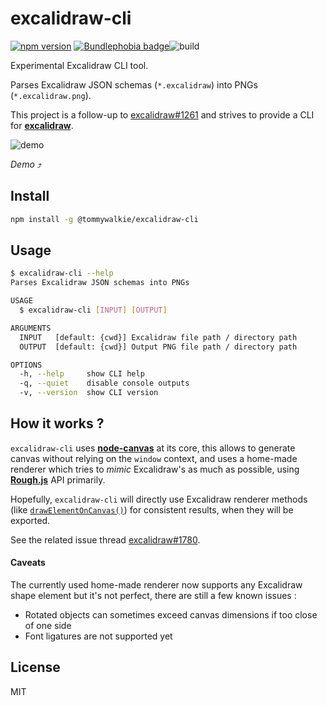# excalidraw-cli
[![npm version](https://img.shields.io/npm/v/@tommywalkie/excalidraw-cli)](https://www.npmjs.com/package/@tommywalkie/excalidraw-cli) [![Bundlephobia badge](https://badgen.net/bundlephobia/min/@tommywalkie/excalidraw-cli)](https://bundlephobia.com/result?p=@tommywalkie/excalidraw-cli@latest)![build](https://github.com/tommywalkie/excalidraw-cli/workflows/build/badge.svg?branch=master)

Experimental Excalidraw CLI tool.

Parses Excalidraw JSON schemas (`*.excalidraw`) into PNGs (`*.excalidraw.png`).

This project is a follow-up to [excalidraw#1261](https://github.com/excalidraw/excalidraw/issues/1261) and strives to provide a CLI for **[excalidraw](https://github.com/excalidraw/excalidraw)**.

![demo](https://raw.githubusercontent.com/tommywalkie/excalidraw-cli/master/.github/assets/demo.gif)

_Demo_ ⤴️

## Install

```bash
npm install -g @tommywalkie/excalidraw-cli
```

## Usage

```bash
$ excalidraw-cli --help
Parses Excalidraw JSON schemas into PNGs

USAGE
  $ excalidraw-cli [INPUT] [OUTPUT]

ARGUMENTS
  INPUT   [default: {cwd}] Excalidraw file path / directory path
  OUTPUT  [default: {cwd}] Output PNG file path / directory path

OPTIONS
  -h, --help     show CLI help
  -q, --quiet    disable console outputs
  -v, --version  show CLI version
```

## How it works ?

`excalidraw-cli` uses **[node-canvas](https://github.com/Automattic/node-canvas)** at its core, this allows to generate canvas without relying on the `window` context, and uses a home-made renderer which tries to _mimic_ Excalidraw's as much as possible, using [**Rough.js**](https://roughjs.com/) API primarily.

Hopefully, `excalidraw-cli` will directly use Excalidraw renderer methods (like [`drawElementOnCanvas()`](https://github.com/excalidraw/excalidraw/blob/046c0818c5b39b78c70646b5f9a1c28f31787694/src/renderer/renderElement.ts#L86-L153)) for consistent results, when they will be exported. 

See the related issue thread [excalidraw#1780](https://github.com/excalidraw/excalidraw/issues/1780).

#### Caveats

The currently used home-made renderer now supports any Excalidraw shape element but it's not perfect, there are still a few known issues :
- Rotated objects can sometimes exceed canvas dimensions if too close of one side
- Font ligatures are not supported yet

## License

MIT